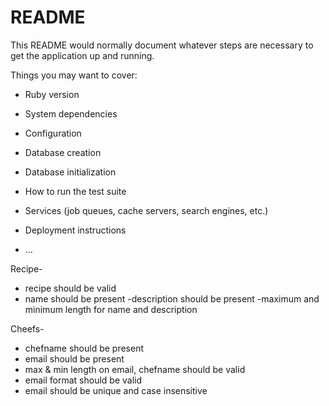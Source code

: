 # README

This README would normally document whatever steps are necessary to get the
application up and running.

Things you may want to cover:

* Ruby version

* System dependencies

* Configuration

* Database creation

* Database initialization

* How to run the test suite

* Services (job queues, cache servers, search engines, etc.)

* Deployment instructions

* ...

Recipe-
-	recipe should be valid
-	name should be present
-description should be present
-maximum and minimum length for name and description

Cheefs-
-	chefname should be present
-	email should be present
-	max & min length on email, chefname should be valid
-	email format should be valid
-	email should be unique and case insensitive
